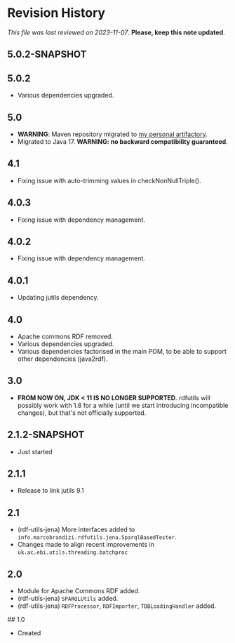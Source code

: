 # Revision History

*This file was last reviewed on 2023-11-07*. **Please, keep this note updated**.

## 5.0.2-SNAPSHOT

## 5.0.2
* Various dependencies upgraded.

## 5.0
* **WARNING**: Maven repository migrated to [my personal artifactory](https://artifactory.marcobrandizi.info/#/public).
* Migrated to Java 17. **WARNING: no backward compatibility guaranteed**.

## 4.1
* Fixing issue with auto-trimming values in checkNonNullTriple().

## 4.0.3
* Fixing issue with dependency management.

## 4.0.2
* Fixing issue with dependency management.


## 4.0.1
* Updating jutils dependency.

## 4.0
* Apache commons RDF removed.
* Various dependencies upgraded.
* Various dependencies factorised in the main POM, to be able to support other dependencies (java2rdf).

## 3.0 
* **FROM NOW ON, JDK < 11 IS NO LONGER SUPPORTED**. rdfutils will possibly work with 1.8 for 
  a while (until we start introducing incompatible changes), but that's not officially supported.

## 2.1.2-SNAPSHOT
* Just started

## 2.1.1
* Release to link jutils 9.1

## 2.1
* (rdf-utils-jena) More interfaces added to `info.marcobrandizi.rdfutils.jena.SparqlBasedTester`.
* Changes made to align recent improvements in `uk.ac.ebi.utils.threading.batchproc`
   
## 2.0
* Module for Apache Commons RDF added.
* (rdf-utils-jena) `SPARQLUtils` added.
* (rdf-utils-jena) `RDFProcessor`, `RDFImporter`, `TDBLoadingHandler` added.

## 1.0
* Created
